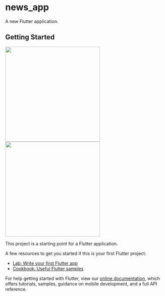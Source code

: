 # news_app

A new Flutter application.



## Getting Started
<img src="https://user-images.githubusercontent.com/25544294/144429828-502c0a10-94ff-4a2e-9d2f-a434f52c7ee5.jpg" width="300">
<img src="https://user-images.githubusercontent.com/25544294/144430070-212b72ff-b41a-4e57-b128-8923654cc7c9.jpg" width="300">

This project is a starting point for a Flutter application.

A few resources to get you started if this is your first Flutter project:

- [Lab: Write your first Flutter app](https://flutter.dev/docs/get-started/codelab)
- [Cookbook: Useful Flutter samples](https://flutter.dev/docs/cookbook)

For help getting started with Flutter, view our
[online documentation](https://flutter.dev/docs), which offers tutorials,
samples, guidance on mobile development, and a full API reference.
